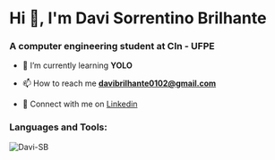 <h1 align="left">Hi 👋, I'm Davi Sorrentino Brilhante</h1>
<h3 align="left">A computer engineering student at CIn - UFPE</h3>

- 🌱 I’m currently learning **YOLO**

- 📫 How to reach me **davibrilhante0102@gmail.com**

- 🔵 Connect with me on [Linkedin](https://www.linkedin.com/in/davi-brilhante-623059279/)

<h3 align="left">Languages and Tools:</h3>
<p>
  <img align="left" 
       src="https://github-readme-stats.vercel.app/api/top-langs?username=Davi-SB&show_icons=true&locale=en&layout=compact&theme=dark&hide=Verilog" 
       alt="Davi-SB" />
</p>

